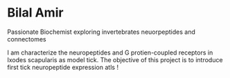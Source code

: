 <h1>Bilal Amir</h1>
<p>Passionate Biochemist exploring invertebrates neuorpeptides and connectomes</p>

<p>I am characterize the neuropeptides and G protien-coupled receptors in Ixodes scapularis as model tick. The objective of this project is to introduce first tick neuropeptide expression atls !</p>

